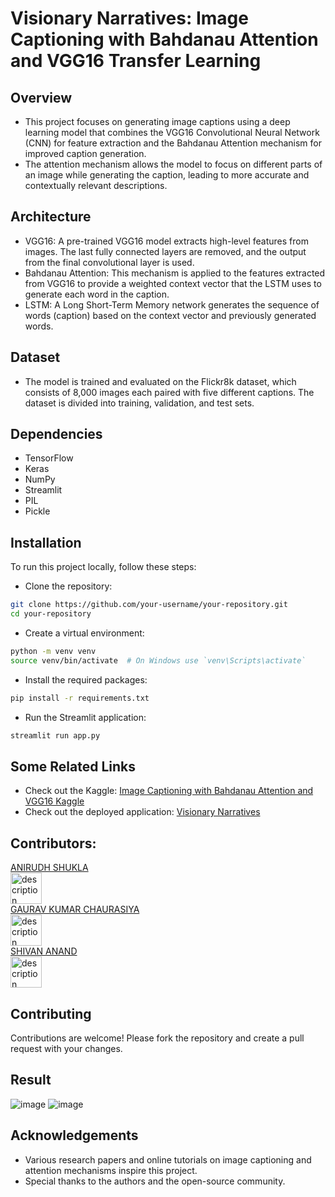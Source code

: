 # Visionary Narratives: Image Captioning with Bahdanau Attention and VGG16 Transfer Learning

## Overview
- This project focuses on generating image captions using a deep learning model that combines the VGG16 Convolutional Neural Network (CNN) for feature extraction and the Bahdanau Attention mechanism for improved caption generation.
- The attention mechanism allows the model to focus on different parts of an image while generating the caption, leading to more accurate and contextually relevant descriptions.

## Architecture
- VGG16: A pre-trained VGG16 model extracts high-level features from images. The last fully connected layers are removed, and the output from the final convolutional layer is used.
- Bahdanau Attention: This mechanism is applied to the features extracted from VGG16 to provide a weighted context vector that the LSTM uses to generate each word in the caption.
- LSTM: A Long Short-Term Memory network generates the sequence of words (caption) based on the context vector and previously generated words.

## Dataset
- The model is trained and evaluated on the Flickr8k dataset, which consists of 8,000 images each paired with five different captions. The dataset is divided into training, validation, and test sets.

## Dependencies
- TensorFlow
- Keras
- NumPy
- Streamlit
- PIL
- Pickle

## Installation
To run this project locally, follow these steps:

- Clone the repository:
```sh
git clone https://github.com/your-username/your-repository.git
cd your-repository
 ```

- Create a virtual environment:
```sh
python -m venv venv
source venv/bin/activate  # On Windows use `venv\Scripts\activate`
 ```

- Install the required packages:
```sh
pip install -r requirements.txt
 ```

- Run the Streamlit application:
```sh
streamlit run app.py
 ```
## Some Related Links
- Check out the Kaggle: [Image Captioning with Bahdanau Attention and VGG16 Kaggle](https://www.kaggle.com/code/anirudhshukla1011/image-captioning-with-bahdanau-attention-and-vgg16/)
- Check out the deployed application: [Visionary Narratives](https://automated-image-captioning.streamlit.app/)

## Contributors:
<a href="https://github.com/Anirudh-Shukla">ANIRUDH SHUKLA</a><br>
<img src="https://avatars.githubusercontent.com/u/136250552?v=4" width="50" height="50" alt="description"><br>
<a href="https://github.com/gauravkumarchaurasiya">GAURAV KUMAR CHAURASIYA</a><br>
<img src="https://avatars.githubusercontent.com/u/99001707?v=4" width="50" height="50" alt="description"><br>
<a href="https://github.com/SHIVANANAND">SHIVAN ANAND</a><br>
<img src="https://avatars.githubusercontent.com/u/137916628?v=4" width="50" height="50" alt="description"><be>

## Contributing
Contributions are welcome! Please fork the repository and create a pull request with your changes.

## Result
![image](https://github.com/user-attachments/assets/b13de4c0-717d-4971-83c9-7f637f99f2fc)
![image](https://github.com/user-attachments/assets/0a506392-4164-479e-89d1-3f9dbdb4cb01)

## Acknowledgements
- Various research papers and online tutorials on image captioning and attention mechanisms inspire this project. 
- Special thanks to the authors and the open-source community.
